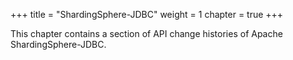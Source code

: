+++
title = "ShardingSphere-JDBC"
weight = 1
chapter = true
+++

This chapter contains a section of API change histories of Apache ShardingSphere-JDBC.

